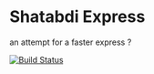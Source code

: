 # Shatabdi Express

an attempt for a faster express ?

[![Build Status](https://travis-ci.com/YashKumarVerma/shatabdi-express.svg?token=bdYdpM7ki4qrmdCwJmGf&branch=master)](https://travis-ci.com/YashKumarVerma/shatabdi-express)
